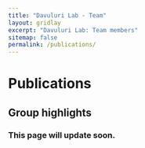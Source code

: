 ```yaml
---
title: "Davuluri Lab - Team"
layout: gridlay
excerpt: "Davuluri Lab: Team members"
sitemap: false
permalink: /publications/
---
```



# Publications

## Group highlights

### This page will update soon.
<!-- 
(For a full list of publications and patents see [below](#full-list-of-publications) or go to [Google Scholar](https://scholar.google.com/citations?user=X0saPWYAAAAJ), [DBLP](https://dblp.org/pid/55/2246.html))

{% assign number_printed = 0 %}
{% for publi in site.data.publist %}

{% assign even_odd = number_printed | modulo: 2 %}
{% if publi.highlight == 1 %}

{% if even_odd == 0 %}
<div class="row">
{% endif %}

<div class="col-sm-6 clearfix">
 <div class="well">
  <pubtit>{{ publi.title }}</pubtit>
  <img src="{{ site.url }}{{ site.baseurl }}/images/pubpic/{{ publi.image }}" class="img-responsive" width="33%" style="float: left" />
  <p>{{ publi.description }}</p>
  <p><em>{{ publi.authors }}</em></p>
  <p><strong><a href="{{ publi.link.url }}">{{ publi.link.display }}</a></strong></p>
  <p class="text-danger"><strong> {{ publi.news1 }}</strong></p>
  <p> {{ publi.news2 }}</p>
 </div>
</div>

{% assign number_printed = number_printed | plus: 1 %}

{% if even_odd == 1 %}
</div>
{% endif %}

{% endif %}
{% endfor %}

{% assign even_odd = number_printed | modulo: 2 %}
{% if even_odd == 1 %}
</div>
{% endif %}

<p> &nbsp; </p>


## Patents
<em>Ramana V. Davuluri, Sharmistha Pal, Yingtao Bi, Louise C. Showe, Donald M. O'rourke, Luke Macyszyn</em><br /> Methods and compositions for diagnosis of glioblastoma or a subtype thereof <br /> <a href="https://patents.google.com/patent/WO2014165753A1/en">US10113201B2 (2018)</a>

## Full List of publications

{% for publi in site.data.publist %}

  {{ publi.title }} <br />
  <em>{{ publi.authors }} </em><br /><a href="{{ publi.link.url }}">{{ publi.link.display }}</a>

{% endfor %}
 -->